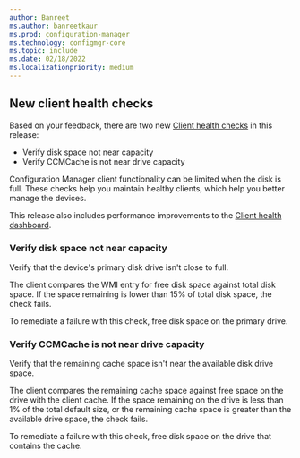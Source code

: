 ```yaml
---
author: Banreet
ms.author: banreetkaur
ms.prod: configuration-manager
ms.technology: configmgr-core
ms.topic: include
ms.date: 02/18/2022
ms.localizationpriority: medium
---
```


## <a name="bkmk_health"></a> New client health checks

<!--10954111-->

Based on your feedback, there are two new [Client health checks](../../../../clients/manage/client-health-checks.md) in this release:

- Verify disk space not near capacity
- Verify CCMCache is not near drive capacity

Configuration Manager client functionality can be limited when the disk is full. These checks help you maintain healthy clients, which help you better manage the devices.

This release also includes performance improvements to the [Client health dashboard](../../../../clients/manage/client-health-dashboard.md).

### Verify disk space not near capacity

Verify that the device's primary disk drive isn't close to full.

The client compares the WMI entry for free disk space against total disk space. If the space remaining is lower than 15% of total disk space, the check fails.

To remediate a failure with this check, free disk space on the primary drive.

### Verify CCMCache is not near drive capacity

Verify that the remaining cache space isn't near the available disk drive space.

The client compares the remaining cache space against free space on the drive with the client cache. If the space remaining on the drive is less than 1% of the total default size, or the remaining cache space is greater than the available drive space, the check fails.

To remediate a failure with this check, free disk space on the drive that contains the cache.
